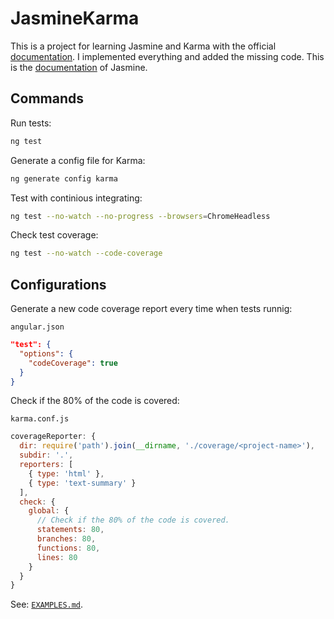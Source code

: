 # JasmineKarma

This is a project for learning Jasmine and Karma with the official [documentation](https://angular.dev/guide/testing). I implemented everything and added the missing code. This is the [documentation](https://jasmine.github.io/pages/getting_started.html) of Jasmine.

## Commands

Run tests:

```bash
ng test
```

Generate a config file for Karma:

```bash
ng generate config karma
```

Test with continious integrating:

```bash
ng test --no-watch --no-progress --browsers=ChromeHeadless
```

Check test coverage:

```bash
ng test --no-watch --code-coverage
```

## Configurations

Generate a new code coverage report every time when tests runnig:

`angular.json`

```json
"test": {
  "options": {
    "codeCoverage": true
  }
}
```

Check if the 80% of the code is covered:

`karma.conf.js`

```js
coverageReporter: {
  dir: require('path').join(__dirname, './coverage/<project-name>'),
  subdir: '.',
  reporters: [
    { type: 'html' },
    { type: 'text-summary' }
  ],
  check: {
    global: {
      // Check if the 80% of the code is covered.
      statements: 80,
      branches: 80,
      functions: 80,
      lines: 80
    }
  }
}
```

See: [`EXAMPLES.md`](./EXAMPLES.md).
